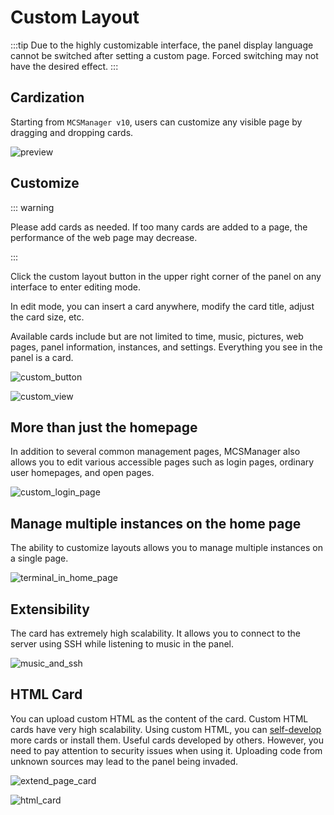# Custom Layout

:::tip
Due to the highly customizable interface, the panel display language cannot be switched after setting a custom page. Forced switching may not have the desired effect.
:::

## Cardization

Starting from `MCSManager v10`, users can customize any visible page by dragging and dropping cards.

![preview](./../../images/custom_page/preview.gif)

## Customize

::: warning

Please add cards as needed. If too many cards are added to a page, the performance of the web page may decrease.

:::

Click the custom layout button in the upper right corner of the panel on any interface to enter editing mode.

In edit mode, you can insert a card anywhere, modify the card title, adjust the card size, etc.

Available cards include but are not limited to time, music, pictures, web pages, panel information, instances, and settings. Everything you see in the panel is a card.

![custom_button](./../../images/custom_page/custom_button.png)

![custom_view](./../../images/custom_page/custom_view.png)

## More than just the homepage

In addition to several common management pages, MCSManager also allows you to edit various accessible pages such as login pages, ordinary user homepages, and open pages.

![custom_login_page](./../../images/custom_page/custom_login_page.png)

## Manage multiple instances on the home page

The ability to customize layouts allows you to manage multiple instances on a single page.

![terminal_in_home_page](./../../images/custom_page/terminal_in_home_page.png)

## Extensibility

The card has extremely high scalability. It allows you to connect to the server using SSH while listening to music in the panel.

![music_and_ssh](./../../images/custom_page/music_and_ssh.png)

## HTML Card

You can upload custom HTML as the content of the card. Custom HTML cards have very high scalability. Using custom HTML, you can [self-develop](../apis/html_card.html) more cards or install them. Useful cards developed by others. However, you need to pay attention to security issues when using it. Uploading code from unknown sources may lead to the panel being invaded.

![extend_page_card](./../../images/custom_page/extend_page_card.png)

![html_card](./../../images/custom_page/html_card.png)

